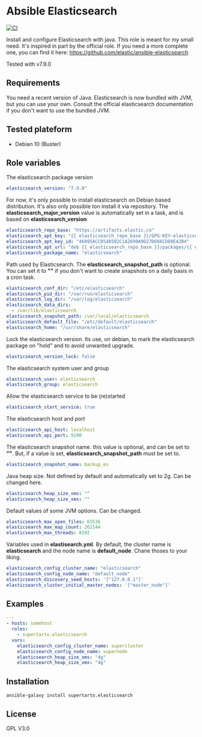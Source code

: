 # Absible Elasticsearch
[![CI](https://github.com/supertarto/ansible-elasticsearch/workflows/CI/badge.svg?event=push)](https://github.com/supertarto/ansible-elasticsearch/actions?query=workflow%3ACI)

Install and configure Elasticsearch with java.
This role is meant for my small need. It's inspired in part by the official role. If you need a more complete one, you can find it here:
https://github.com/elastic/ansible-elasticsearch

Tested with v7.9.0

## Requirements
You need a recent version of Java. Elasticsearch is now bundled with JVM, but you can use your own. Consult the official elasticsearch documentation if you don't want to use the bundled JVM.

## Tested plateform
* Debian 10 (Buster)

## Role variables
The elasticsearch package version
```yml
elasticsearch_version: "7.9.0"
```
For now, it's only possible to install elasticsearch on Debian based distribution. It's also only possible ton install it via repository.
The **elasticsearch_major_version** value is automatically set in a task, and is based on **elasticsearch_version**
```yml
elasticsearch_repo_base: "https://artifacts.elastic.co"
elasticsearch_apt_key: "{{ elasticsearch_repo_base }}/GPG-KEY-elasticsearch"
elasticsearch_apt_key_id: "46095ACC8548582C1A2699A9D27D666CD88E42B4"
elasticsearch_apt_url: "deb {{ elasticsearch_repo_base }}/packages/{{ elasticsearch_major_version }}/apt stable main"
elasticsearch_package_name: "elasticsearch"
```
Path used by Elasticsearch. The **elasticsearch_snapshot_path** is optional. You can set it to **""** if you don't want to create snapshots on a daily basis in a cron task.
```yml
elasticsearch_conf_dir: "/etc/elasticsearch"
elasticsearch_pid_dir: "/var/run/elasticsearch"
elasticsearch_log_dir: "/var/log/elasticsearch"
elasticsearch_data_dirs:
  - /var/lib/elasticsearch
elasticsearch_snapshot_path: /var/local/elasticsearch
elasticsearch_default_file: "/etc/default/elasticsearch"
elasticsearch_home: "/usr/share/elasticsearch"
```
Lock the elasticsearch version. Its use, on debian, to mark the elasticsearch package on "hold" and to avoid unwanted upgrade.
```yml
elasticsearch_version_lock: false
```
The elasticsearch system user and group
```yml
elasticsearch_user: elasticsearch
elasticsearch_group: elasticsearch
```
Allow the elasticsearch service to be (re)started
```yml
elasticsearch_start_service: true
```
The elasticsearch host and port
```yml
elasticsearch_api_host: localhost
elasticsearch_api_port: 9200
```
The elasticsearch snapshot name. this value is optional, and can be set to **""**. But, if a value is set, **elasticsearch_snapshot_path** must be set to.
```yml
elasticsearch_snapshot_name: backup_es
```
Java heap size. Not defined by default and automatically set to 2g. Can be changed here.
```yml
elasticsearch_heap_size_xms: ""
elasticsearch_heap_size_xmx: ""
```
Default values of some JVM options. Can be changed.
```yml
elasticsearch_max_open_files: 65536
elasticsearch_max_map_count: 262144
elasticsearch_max_threads: 8192
```
Variables used in **elastisearch.yml**. By default, the cluster name is **elasticsearch** and the node name is **default_node**. Chane thoses to your liking.
```yml
elasticsearch_config_cluster_name: "elasticsearch"
elasticsearch_config_node_name: "default_node"
elasticsearch_discovery_seed_hosts: '["127.0.0.1"]'
elasticsearch_cluster_initial_master_nodes: '["master_node"]'
```
## Examples
```yml
---
- hosts: somehost
  roles:
    - supertarto.elasticsearch
  vars:
    elasticsearch_config_cluster_name: supercluster
    elasticsearch_config_node_name: supernode
    elasticsearch_heap_size_xms: "4g"
    elasticsearch_heap_size_xmx: "4g" 
```
## Installation
```
ansible-galaxy install supertarto.elasticsearch
```
## License
GPL V3.0
